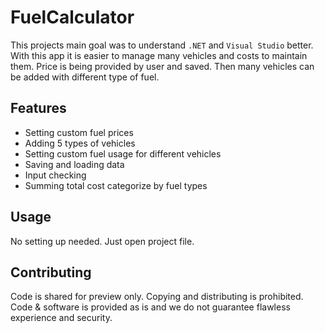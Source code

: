 # FuelCalculator
This projects main goal was to understand `.NET` and `Visual Studio` better.
With this app it is easier to manage many vehicles and costs to maintain them. Price is being provided by user and saved. Then many vehicles can be added with different type of fuel.

## Features
* Setting custom fuel prices
* Adding 5 types of vehicles
* Setting custom fuel usage for different vehicles
* Saving and loading data
* Input checking
* Summing total cost categorize by fuel types

## Usage
No setting up needed. Just open project file.

## Contributing
Code is shared for preview only. Copying and distributing is prohibited. Code & software is provided as is and we do not guarantee flawless experience and security.
##

